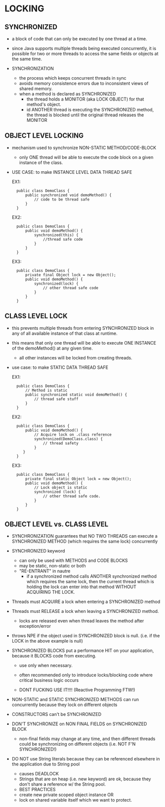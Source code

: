 # LOCKING

## SYNCHRONIZED 
- a block of code that can only be executed by one thread at a time. 
- since Java supports multiple threads being executed concurrently, it is  possible for 
two or more threads to access the same fields or objects at the same time. 

- SYNCHRONIZATION
    - the process which keeps concurrent threads in sync
    - avoids memory consistence errors due to inconsistent views of shared memory. 
    - when a method is declared as SYNCHRONIZED
        - the thread holds a MONITOR (aka LOCK OBJECT) for that method's object. 
        - id ANOTHER thread is executing the SYNCHRONIZED method, the thread is
        blocked until the original thread releases the MONITOR
        
## OBJECT LEVEL LOCKING
- mechanism used to synchronize NON-STATIC METHOD/CODE-BLOCK
    - only ONE thread will be able to execute the code block on a given instance of
    the class. 

- USE CASE: to make INSTANCE LEVEL DATA THREAD SAFE

    
    EX1:
    
        public class DemoClass {
            public synchronized void demoMethod() {
                // code to be thread safe
            }
        }
        
    EX2:
    
        public class DemoClass {
            public void demoMethod() {
                synchronized(this) {
                    //thread safe code
                }
            }
        }
        
    EX3:
    
        public class DemoClass {
            private final Object lock = new Object();
            public void demoMethod() {
                synchronized(lock) {
                    // other thread safe code
                }
            }
        }
        
## CLASS LEVEL LOCK
- this prevents multiple threads from entering SYNCHRONIZED block in any of all available
instance of that class at runtime. 
- this means that only one thread will be able to execute ONE INSTANCE of the demoMethod()
at any given time.
    - all other instances will be locked from creating threads.
    
- use case: to make STATIC DATA THREAD SAFE

    
    EX1:
        
        public class DemoClass {
            // Method is static
            public synchronized static void demoMethod() {
                // thread safe stuff
            }
        }  
        
    EX2:
    
        public class DemoClass {
            public void demoMethod() {
                // Acquire lock on .class reference
                synchronized(DemoClass.class) {
                    // thread safety
                }   
           }
        } 
        
    EX3:
    
        public class DemoClass {
            private final static Object lock = new Object();
            public void demoMethod() {
                // Lock object is static
                synchronized (lock) {
                    // other thread safe code.
                }
            }
        }
        
## OBJECT LEVEL vs. CLASS LEVEL
- SYNCHRONIZATION guarantees that NO TWO THREADS can execute a SYNCHRONIZED METHOD (which
requires the same lock) concurrently

- SYNCHRONIZED keyword
    - can only be used with METHODS and CODE BLOCKS
    - may be static, non-static or both
    - "RE-ENTRANT" in nautre
        - if a synchronized method calls ANOTHER synchronized method which 
        requires the same lock, then the current thread which is holding the lock
        can enter into that method WITHOUT ACQUIRING THE LOCK.
    
- Threads must ACQUIRE a lock when entering a SYNCHRONIZED method
- Threads must RELEASE a lock when leaving a SYNCHRONIZED method. 
    - locks are released even when thread leaves the method after exception/error
    
- throws NPE if the object used in SYNCHRONIZED block is null. 
    (i.e. if the LOCK in the above example is null)
    
- SYNCHRONIZED BLOCKS put a performance HIT on your application, because it BLOCKS
code from executing. 
    - use only when necessary.
    - often recommended only to introduce locks/blocking code where critical business logic 
    occurs
    
    - DONT FUCKING USE IT!!!! (Reactive Programming FTW!)
    
- NON-STATIC and STATIC SYNCHRONIZED METHODS can run concurrently because they lock
on different objects

- CONSTRUCTORS can't be SYNCHRONIZED
- DON'T SYNCHRONIZE on NON FINAL FIELDS on SYNCHRONIZED BLOCK
    - non-final fields may change at any time, and then different threads could be
    synchronizing on different objects (i.e. NOT F'N SYNCHRONIZED!)
    
- DO NOT use String literals because they can be referenced elsewhere in the application
due to String pool
   - causes DEADLOCK
   - Strings that are on heap (i.e. new keyword) are ok, because they don't share a
   reference w/ the String pool.
   - BEST PRACTICES
    - create new private scoped object instance OR
    - lock on shared variable itself which we want to protect. 